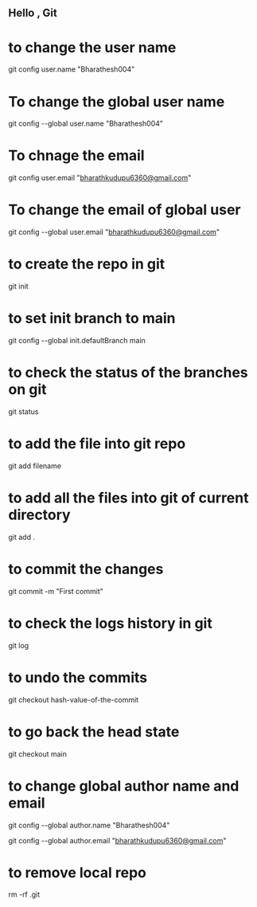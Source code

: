 ## Hello , Git

# to change the user name 
git config user.name "Bharathesh004"

# To change the global user name 
git config --global user.name "Bharathesh004"


# To chnage the email 
git config user.email "bharathkudupu6360@gmail.com"

# To change the email of global user 
git config --global user.email "bharathkudupu6360@gmail.com"

# to create the repo in git 
git init 


# to set init branch to main
git config --global init.defaultBranch main

# to check the status of the branches on git 
git status 

# to add the file into git repo 
git add filename

# to add all the files into git of current directory 
git add .

# to commit the changes 
git commit -m "First commit"

# to check the logs history in git
git log

# to undo the commits 
git checkout hash-value-of-the-commit

#  to go back the head state 
git checkout main

# to change global author name and email
git config --global author.name "Bharathesh004"

git config --global author.email "bharathkudupu6360@gmail.com"

# to remove local repo 
rm -rf .git
